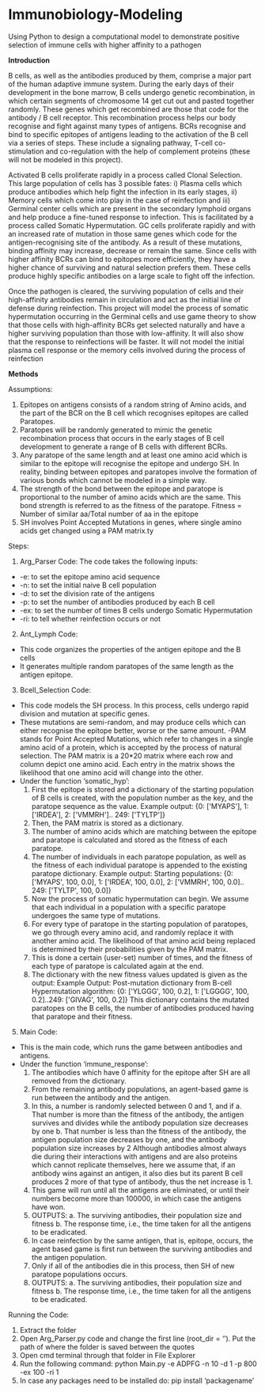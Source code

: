 # Immunobiology-Modeling
Using Python to design a computational model to demonstrate positive selection of immune cells with higher affinity to a pathogen

**Introduction**

B cells, as well as the antibodies produced by them, comprise a major part of the human adaptive
immune system. During the early days of their development in the bone marrow, B cells undergo genetic
recombination, in which certain segments of chromosome 14 get cut out and pasted together
randomly. These genes which get recombined are those that code for the antibody / B cell
receptor. This recombination process helps our body recognise and fight against many types of
antigens. BCRs recognise and bind to specific epitopes of antigens leading to the activation of
the B cell via a series of steps. These include a signaling pathway, T-cell co-stimulation and
co-regulation with the help of complement proteins (these will not be modeled in this project).

Activated B cells proliferate rapidly in a process called Clonal Selection. This large population of
cells has 3 possible fates: i) Plasma cells which produce antibodies which help fight the infection
in its early stages, ii) Memory cells which come into play in the case of reinfection and iii)
Germinal center cells which are present in the secondary lymphoid organs and help produce a
fine-tuned response to infection. This is facilitated by a process called Somatic Hypermutation.
GC cells proliferate rapidly and with an increased rate of mutation in those same genes which
code for the antigen-recognising site of the antibody. As a result of these mutations, binding
affinity may increase, decrease or remain the same. Since cells with higher affinity BCRs can
bind to epitopes more efficiently, they have a higher chance of surviving and natural selection
prefers them. These cells produce highly specific antibodies on a large scale to fight off the
infection.

Once the pathogen is cleared, the surviving population of cells and their high-affinity antibodies
remain in circulation and act as the initial line of defense during reinfection.
This project will model the process of somatic hypermutation occurring in the Germinal cells and
use game theory to show that those cells with high-affinity BCRs get selected naturally and have
a higher surviving population than those with low-affinity. It will also show that the response to
reinfections will be faster. It will not model the initial plasma cell response or the memory cells
involved during the process of reinfection

**Methods**

Assumptions:
1. Epitopes on antigens consists of a random string of Amino acids, and the part of the
BCR on the B cell which recognises epitopes are called Paratopes.
2. Paratopes will be randomly generated to mimic the genetic recombination process that
occurs in the early stages of B cell development to generate a range of B cells with
different BCRs.
3. Any paratope of the same length and at least one amino acid which is similar to the
epitope will recognise the epitope and undergo SH. In reality, binding between epitopes
and paratopes involve the formation of various bonds which cannot be modeled in a
simple way.
4. The strength of the bond between the epitope and paratope is proportional to the number
of amino acids which are the same. This bond strength is referred to as the fitness of the
paratope. Fitness = Number of similar aa/Total number of aa in the epitope
5. SH involves Point Accepted Mutations in genes, where single amino acids get changed
using a PAM matrix.ty

Steps:
1. Arg_Parser Code:
The code takes the following inputs:
- -e: to set the epitope amino acid sequence
- -n: to set the initial naive B cell population
- -d: to set the division rate of the antigens
- -p: to set the number of antibodies produced by each B cell
- -ex: to set the number of times B cells undergo Somatic Hypermutation
- -ri: to tell whether reinfection occurs or not
    
2. Ant_Lymph Code:
- This code organizes the properties of the antigen epitope and the B cells
- It generates multiple random paratopes of the same length as the antigen epitope.
  
3. Bcell_Selection Code:
- This code models the SH process. In this process, cells undergo rapid division and mutation at
specific genes.
- These mutations are semi-random, and may produce cells which can either
recognise the epitope better, worse or the same amount.
-PAM stands for Point Accepted Mutations, which refer to changes in a single amino acid of a protein, which is accepted by
the process of natural selection. The PAM matrix is a 20*20 matrix where each row and column
depict one amino acid. Each entry in the matrix shows the likelihood that one amino acid will
change into the other.
- Under the function ‘somatic_hyp’:
    1. First the epitope is stored and a dictionary of the starting population of B cells is
    created, with the population number as the key, and the paratope sequence as the
    value.
    Example output: {0: ['MYAPS'], 1: ['IRDEA'], 2: ['VMMRH'].. 249: ['TYLTP']}
    2. Then, the PAM matrix is stored as a dictionary.
    3. The number of amino acids which are matching between the epitope and paratope
   is calculated and stored as the fitness of each paratope.
    4. The number of individuals in each paratope population, as well as the fitness of
    each individual paratope is appended to the existing paratope dictionary.
    Example output: Starting populations: {0: ['MYAPS', 100, 0.0], 1: ['IRDEA', 100,
    0.0], 2: ['VMMRH', 100, 0.0].. 249: ['TYLTP', 100, 0.0]}
    5. Now the process of somatic hypermutation can begin. We assume that each
    individual in a population with a specific paratope undergoes the same type of
    mutations.
    6. For every type of paratope in the starting population of paratopes, we go through
    every amino acid, and randomly replace it with another amino acid. The
    likelihood of that amino acid being replaced is determined by their probabilities
    given by the PAM matrix.
    7. This is done a certain (user-set) number of times, and the fitness of each type of
    paratope is calculated again at the end.
    8. The dictionary with the new fitness values updated is given as the output:
    Example Output: Post-mutation dictionary from B-cell Hypermutation algorithm:
    {0: ['YLGGG', 100, 0.2], 1: ['LGGGG', 100, 0.2]..249: ['GIVAG', 100, 0.2]}
    This dictionary contains the mutated paratopes on the B cells, the number of
    antibodies produced having that paratope and their fitness.

5. Main Code:
- This is the main code, which runs the game between antibodies and antigens.
- Under the function ‘immune_response’:
    1. The antibodies which have 0 affinity for the epitope after SH are all removed
    from the dictionary.
    2. From the remaining antibody populations, an agent-based game is run between
    the antibody and the antigen.
    3. In this, a number is randomly selected between 0 and 1, and if
        a. That number is more than the fitness of the antibody, the antigen survives
        and divides while the antibody population size decreases by one
       b. That number is less than the fitness of the antibody, the antigen population
       size decreases by one, and the antibody population size increases by 2
    Although antibodies almost always die during their interactions with antigens and
    are also proteins which cannot replicate themselves, here we assume that, if an
    antibody wins against an antigen, it also dies but its parent B cell produces 2 more
    of that type of antibody, thus the net increase is 1.
    4. This game will run until all the antigens are eliminated, or until their numbers
    become more than 100000, in which case the antigens have won.
    5. OUTPUTS:
        a. The surviving antibodies, their population size and fitness
        b. The response time, i.e., the time taken for all the antigens to be eradicated.
    6. In case reinfection by the same antigen, that is, epitope, occurs, the agent based
    game is first run between the surviving antibodies and the antigen population.
    7. Only if all of the antibodies die in this process, then SH of new paratope
    populations occurs.
    8. OUTPUTS:
        a. The surviving antibodies, their population size and fitness
        b. The response time, i.e., the time taken for all the antigens to be eradicated.
   
Running the Code:
1. Extract the folder
2. Open Arg_Parser.py code and change the first line (root_dir = ‘’). Put the path of where
the folder is saved between the quotes
3. Open cmd terminal through that folder in File Explorer
4. Run the following command:
python Main.py -e ADPFG -n 10 -d 1 -p 800 -ex 100 -ri 1
5. In case any packages need to be installed do: pip install ‘packagename’
